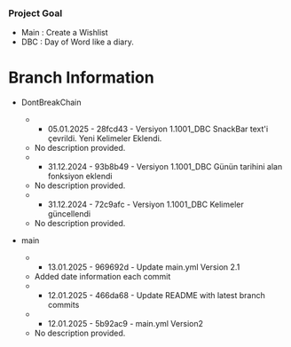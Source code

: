 ### Project Goal

- Main : Create a Wishlist
- DBC : Day of Word like a diary. 

# Branch Information



- DontBreakChain
  -   - 05.01.2025 - 28fcd43 - Versiyon 1.1001_DBC SnackBar text'i çevrildi. Yeni Kelimeler Eklendi.
    - No description provided.
  -   - 31.12.2024 - 93b8b49 - Versiyon 1.1001_DBC Günün tarihini alan fonksiyon eklendi
    - No description provided.
  -   - 31.12.2024 - 72c9afc - Versiyon 1.1001_DBC Kelimeler güncellendi
    - No description provided.

- main
  -   - 13.01.2025 - 969692d - Update main.yml Version 2.1
    - Added date information each commit
    -   - 12.01.2025 - 466da68 - Update README with latest branch commits
  -   - 12.01.2025 - 5b92ac9 - main.yml Version2
    - No description provided.


